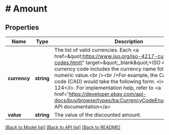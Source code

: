 # # Amount

## Properties

Name | Type | Description | Notes
------------ | ------------- | ------------- | -------------
**currency** | **string** | The list of valid currencies. Each &lt;a href&#x3D;\&quot;https://www.iso.org/iso-4217-currency-codes.html\&quot; target&#x3D;\&quot;_blank\&quot;&gt;ISO 4217&lt;/a&gt; currency code includes the currency name followed by the numeric value.&lt;br /&gt;&lt;br /&gt;For example, the Canadian Dollar code (CAD) would take the following form: &lt;i&gt;Canadian Dollar, 124&lt;/i&gt;. For implementation help, refer to &lt;a href&#x3D;&#39;https://developer.ebay.com/api-docs/buy/browse/types/ba:CurrencyCodeEnum&#39;&gt;eBay API documentation&lt;/a&gt; | [optional]
**value** | **string** | The value of the discounted amount. | [optional]

[[Back to Model list]](../../README.md#models) [[Back to API list]](../../README.md#endpoints) [[Back to README]](../../README.md)
